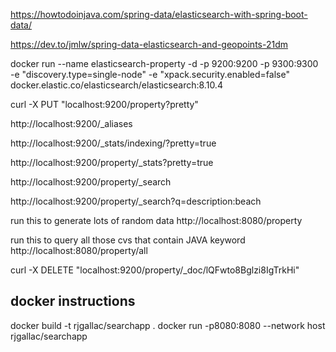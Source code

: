 https://howtodoinjava.com/spring-data/elasticsearch-with-spring-boot-data/

https://dev.to/jmlw/spring-data-elasticsearch-and-geopoints-21dm


docker run --name elasticsearch-property -d -p 9200:9200 -p 9300:9300 \
-e "discovery.type=single-node" -e "xpack.security.enabled=false" \
docker.elastic.co/elasticsearch/elasticsearch:8.10.4

curl -X PUT "localhost:9200/property?pretty"


http://localhost:9200/_aliases

http://localhost:9200/_stats/indexing/?pretty=true

http://localhost:9200/property/_stats?pretty=true

http://localhost:9200/property/_search

http://localhost:9200/property/_search?q=description:beach

run this to generate lots of random data
http://localhost:8080/property

run this to query all those cvs that contain JAVA keyword
http://localhost:8080/property/all

curl -X DELETE "localhost:9200/property/_doc/lQFwto8Bglzi8IgTrkHi"

## docker instructions
docker build -t rjgallac/searchapp .
docker run -p8080:8080 --network host rjgallac/searchapp